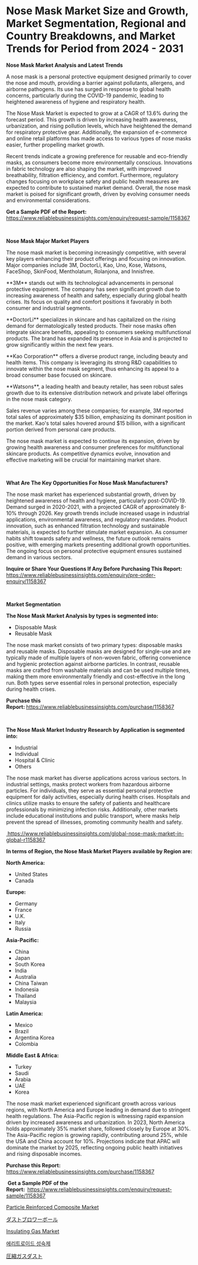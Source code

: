 <p><h1>Nose Mask Market Size and Growth, Market Segmentation, Regional and Country Breakdowns, and Market Trends for Period from 2024 -  2031</h1></p><p><strong>Nose Mask Market Analysis and Latest Trends</strong></p>
<p><p>A nose mask is a personal protective equipment designed primarily to cover the nose and mouth, providing a barrier against pollutants, allergens, and airborne pathogens. Its use has surged in response to global health concerns, particularly during the COVID-19 pandemic, leading to heightened awareness of hygiene and respiratory health.</p><p>The Nose Mask Market is expected to grow at a CAGR of 13.6% during the forecast period. This growth is driven by increasing health awareness, urbanization, and rising pollution levels, which have heightened the demand for respiratory protective gear. Additionally, the expansion of e-commerce and online retail platforms has made access to various types of nose masks easier, further propelling market growth.</p><p>Recent trends indicate a growing preference for reusable and eco-friendly masks, as consumers become more environmentally conscious. Innovations in fabric technology are also shaping the market, with improved breathability, filtration efficiency, and comfort. Furthermore, regulatory changes focusing on workplace safety and public health measures are expected to contribute to sustained market demand. Overall, the nose mask market is poised for significant growth, driven by evolving consumer needs and environmental considerations.</p></p>
<p><strong>Get a Sample PDF of the Report:&nbsp;</strong> <a href="https://www.reliablebusinessinsights.com/enquiry/request-sample/1158367">https://www.reliablebusinessinsights.com/enquiry/request-sample/1158367</a></p>
<p>&nbsp;</p>
<p><strong>Nose Mask Major Market Players</strong></p>
<p><p>The nose mask market is becoming increasingly competitive, with several key players enhancing their product offerings and focusing on innovation. Major companies include 3M, DoctorLi, Kao, Uno, Kose, Watsons, FaceShop, SkinFood, Mentholatum, Rolanjona, and Innisfree.</p><p>**3M** stands out with its technological advancements in personal protective equipment. The company has seen significant growth due to increasing awareness of health and safety, especially during global health crises. Its focus on quality and comfort positions it favorably in both consumer and industrial segments. </p><p>**DoctorLi** specializes in skincare and has capitalized on the rising demand for dermatologically tested products. Their nose masks often integrate skincare benefits, appealing to consumers seeking multifunctional products. The brand has expanded its presence in Asia and is projected to grow significantly within the next few years.</p><p>**Kao Corporation** offers a diverse product range, including beauty and health items. This company is leveraging its strong R&D capabilities to innovate within the nose mask segment, thus enhancing its appeal to a broad consumer base focused on skincare.</p><p>**Watsons**, a leading health and beauty retailer, has seen robust sales growth due to its extensive distribution network and private label offerings in the nose mask category. </p><p>Sales revenue varies among these companies; for example, 3M reported total sales of approximately $35 billion, emphasizing its dominant position in the market. Kao's total sales hovered around $15 billion, with a significant portion derived from personal care products.</p><p>The nose mask market is expected to continue its expansion, driven by growing health awareness and consumer preferences for multifunctional skincare products. As competitive dynamics evolve, innovation and effective marketing will be crucial for maintaining market share.</p></p>
<p>&nbsp;</p>
<p><strong>What Are The Key Opportunities For Nose Mask Manufacturers?</strong></p>
<p><p>The nose mask market has experienced substantial growth, driven by heightened awareness of health and hygiene, particularly post-COVID-19. Demand surged in 2020-2021, with a projected CAGR of approximately 8-10% through 2026. Key growth trends include increased usage in industrial applications, environmental awareness, and regulatory mandates. Product innovation, such as enhanced filtration technology and sustainable materials, is expected to further stimulate market expansion. As consumer habits shift towards safety and wellness, the future outlook remains positive, with emerging markets presenting additional growth opportunities. The ongoing focus on personal protective equipment ensures sustained demand in various sectors.</p></p>
<p><strong>Inquire or Share Your Questions If Any Before Purchasing This Report:</strong> <a href="https://www.reliablebusinessinsights.com/enquiry/pre-order-enquiry/1158367">https://www.reliablebusinessinsights.com/enquiry/pre-order-enquiry/1158367</a></p>
<p>&nbsp;</p>
<p><strong>Market Segmentation</strong></p>
<p><strong>The Nose Mask Market Analysis by types is segmented into:</strong></p>
<p><ul><li>Disposable Mask</li><li>Reusable Mask</li></ul></p>
<p><p>The nose mask market consists of two primary types: disposable masks and reusable masks. Disposable masks are designed for single-use and are typically made of multiple layers of non-woven fabric, offering convenience and hygienic protection against airborne particles. In contrast, reusable masks are crafted from washable materials and can be used multiple times, making them more environmentally friendly and cost-effective in the long run. Both types serve essential roles in personal protection, especially during health crises.</p></p>
<p><strong>Purchase this Report:&nbsp;</strong><a href="https://www.reliablebusinessinsights.com/purchase/1158367">https://www.reliablebusinessinsights.com/purchase/1158367</a></p>
<p>&nbsp;</p>
<p><strong>The Nose Mask Market Industry Research by Application is segmented into:</strong></p>
<p><ul><li>Industrial</li><li>Individual</li><li>Hospital & Clinic</li><li>Others</li></ul></p>
<p><p>The nose mask market has diverse applications across various sectors. In industrial settings, masks protect workers from hazardous airborne particles. For individuals, they serve as essential personal protective equipment for daily activities, especially during health crises. Hospitals and clinics utilize masks to ensure the safety of patients and healthcare professionals by minimizing infection risks. Additionally, other markets include educational institutions and public transport, where masks help prevent the spread of illnesses, promoting community health and safety.</p></p>
<p><a href="https://www.reliablebusinessinsights.com/global-nose-mask-market-in-global-r1158367">&nbsp;https://www.reliablebusinessinsights.com/global-nose-mask-market-in-global-r1158367</a></p>
<p><strong>In terms of Region, the Nose Mask Market Players available by Region are:</strong></p>
<p>
    <p> <strong> North America: </strong>
        <ul>
            <li>United States</li>
            <li>Canada</li>
        </ul>
        </p> 
    <p> <strong> Europe: </strong>
        <ul>
            <li>Germany</li>
            <li>France</li>
            <li>U.K.</li>
            <li>Italy</li>
            <li>Russia</li>
        </ul>
        </p> 
    <p> <strong> Asia-Pacific: </strong>
        <ul>
            <li>China</li>
            <li>Japan</li>
            <li>South Korea</li>
            <li>India</li>
            <li>Australia</li>
            <li>China Taiwan</li>
            <li>Indonesia</li>
            <li>Thailand</li>
            <li>Malaysia</li>
        </ul>
        </p> 
    <p> <strong> Latin America: </strong>
        <ul>
            <li>Mexico</li>
            <li>Brazil</li>
            <li>Argentina Korea</li>
            <li>Colombia</li>
        </ul>
        </p> 
    <p> <strong> Middle East & Africa: </strong>
        <ul>
            <li>Turkey</li>
            <li>Saudi</li>
            <li>Arabia</li>
            <li>UAE</li>
            <li>Korea</li>
        </ul>
    </p>
    </p>
<p><p>The nose mask market experienced significant growth across various regions, with North America and Europe leading in demand due to stringent health regulations. The Asia-Pacific region is witnessing rapid expansion driven by increased awareness and urbanization. In 2023, North America holds approximately 35% market share, followed closely by Europe at 30%. The Asia-Pacific region is growing rapidly, contributing around 25%, while the USA and China account for 10%. Projections indicate that APAC will dominate the market by 2025, reflecting ongoing public health initiatives and rising disposable incomes.</p></p>
<p><strong>Purchase this Report: </strong><a href="https://www.reliablebusinessinsights.com/purchase/1158367">https://www.reliablebusinessinsights.com/purchase/1158367</a></p>
<p>&nbsp;<strong>Get a Sample PDF of the Report:&nbsp;&nbsp;</strong><a href="https://www.reliablebusinessinsights.com/enquiry/request-sample/1158367">https://www.reliablebusinessinsights.com/enquiry/request-sample/1158367</a></p>
<p><strong></strong></p>
<p><p><a href="https://www.linkedin.com/pulse/particle-reinforced-composite-market-revolution-2024--x0z3e?trackingId=umtMmH6xRg2mJzR3xwT2fQ%3D%3D">Particle Reinforced Composite Market</a></p><p><a href="https://medium.com/@santosdicki04/dust-blower-ball-market-%E3%81%AE%E3%82%B0%E3%83%AD%E3%83%BC%E3%83%90%E3%83%AB%E5%B8%82%E5%A0%B4%E6%A6%82%E8%A6%81%E3%81%AF-%E4%B8%96%E7%95%8C%E3%81%8A%E3%82%88%E3%81%B3%E4%B8%BB%E8%A6%81%E5%B8%82%E5%A0%B4%E3%81%AB%E3%81%8A%E3%81%91%E3%82%8B%E6%A5%AD%E7%95%8C%E3%81%AB%E5%BD%B1%E9%9F%BF%E3%82%92%E4%B8%8E%E3%81%88%E3%82%8B%E4%B8%BB%E8%A6%81%E3%81%AA%E3%83%88%E3%83%AC%E3%83%B3%E3%83%89%E3%81%AB%E3%81%A4%E3%81%84%E3%81%A6-%E7%8B%AC%E8%87%AA%E3%81%AE%E8%A6%96%E7%82%B9%E3%82%92%E6%8F%90%E4%BE%9B%E3%81%97%E3%81%BE%E3%81%99-f800767d37ac">ダストブロワーボール</a></p><p><a href="https://issuu.com/reportprime-2/docs/insulating-gas-market-size-2030.ppt_e318c61e608a4e">Insulating Gas Market</a></p><p><a href="https://medium.com/@vikkipearcephotography/erythroid-maturation-agent-market-%EC%9D%98-%EA%B8%80%EB%A1%9C%EB%B2%8C-%EC%8B%9C%EC%9E%A5-%EA%B0%9C%EC%9A%94%EB%8A%94-%EC%A0%84-%EC%84%B8%EA%B3%84-%EB%B0%8F-%EC%A3%BC%EC%9A%94-%EC%8B%9C%EC%9E%A5%EC%9D%98-%EC%82%B0%EC%97%85%EC%97%90-%EC%98%81%ED%96%A5%EC%9D%84-%EB%AF%B8%EC%B9%98%EB%8A%94-%EC%A3%BC%EC%9A%94-%ED%8A%B8%EB%A0%8C%EB%93%9C%EC%97%90-%EB%8C%80%ED%95%9C-%EB%8F%85%ED%8A%B9%ED%95%9C-%EA%B4%80%EC%A0%90%EC%9D%84-%EC%A0%9C%EA%B3%B5%ED%95%A9%EB%8B%88%EB%8B%A4-804232a32656">에리트로이드 성숙제</a></p><p><a href="https://medium.com/@santosdicki04/compressed-gas-dust-market-%E3%81%AF-%E3%82%B3%E3%82%B9%E3%83%88%E7%AE%A1%E7%90%86%E3%81%A8%E5%8A%B9%E7%8E%87%E5%90%91%E4%B8%8A%E3%82%92%E5%84%AA%E5%85%88%E3%81%97%E3%81%BE%E3%81%99-%E3%81%95%E3%82%89%E3%81%AB-%E5%A0%B1%E5%91%8A%E6%9B%B8%E3%81%AF%E5%B8%82%E5%A0%B4%E3%81%AE%E9%9C%80%E8%A6%81%E9%9D%A2%E3%81%A8%E4%BE%9B%E7%B5%A6%E9%9D%A2%E3%81%AE%E4%B8%A1%E6%96%B9%E3%82%92%E3%82%AB%E3%83%90%E3%83%BC%E3%81%97%E3%81%A6%E3%81%84%E3%81%BE%E3%81%99-compressed-gas-dust-4155a6869e62">圧縮ガスダスト</a></p></p>